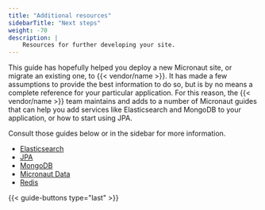 ```yaml
---
title: "Additional resources"
sidebarTitle: "Next steps"
weight: -70
description: |
    Resources for further developing your site.
---
```


This guide has hopefully helped you deploy a new Micronaut site, or migrate an existing one, to {{< vendor/name >}}. It has made a few assumptions to provide the best information to do so, but is by no means a complete reference for your particular application. For this reason, the {{< vendor/name >}} team maintains and adds to a number of Micronaut guides that can help you add services like Elasticsearch and MongoDB to your application, or how to start using JPA. 

Consult those guides below or in the sidebar for more information.

- [Elasticsearch](/guides/micronaut/elasticsearch.md)
- [JPA](/guides/micronaut/jpa.md)
- [MongoDB](/guides/micronaut/mongodb.md)
- [Micronaut Data](/guides/micronaut/micronaut-data.md)
- [Redis](/guides/micronaut/redis.md)

{{< guide-buttons type="last" >}}
